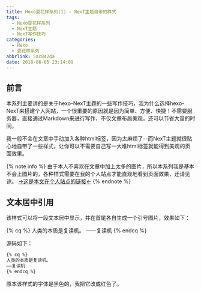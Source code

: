 ```yaml
---
title: Hexo耍花样系列(1) - NexT主题自带的样式
tags:
  - Hexo耍花样系列
  - NexT主题
  - NexT写作技巧
categories:
  - Hexo
  - 耍花样系列
abbrlink: 5ac842da
date: 2018-06-05 23:14:09
---
```

## 前言

本系列主要讲的是关于hexo-NexT主题的一些写作技巧，我为什么选择hexo-NexT来搭建个人网站，一个很重要的原因就是因为简单、方便、快捷！不需要服务器，直接通过Markdown来进行写作，不仅文章布局美观，还可以节省大量的时间。

我一般不会在文章中手动加入各种html标签，因为太麻烦了--而NexT主题就很贴心地自带了一些样式，让你可以不需要自己写一大堆html标签就能得到美观的页面效果。

{% note info %}
由于本人不喜欢在文章中加上太多的图片，所以本系列我是基本不会上图片的，各种样式需要在我的个人站点才能直观地看到页面效果，还请见谅。
[->这是本文在个人站点的链接<-](http://localhost:4000/posts/5ac842da.html)
{% endnote %}
<!-- more -->
## 文本居中引用

该样式可以将一段文本居中显示，并在首尾各自生成一个引号图片，效果如下：

{% cq %}
人类的本质是复读机。
——复读机
{% endcq %}

源码如下：
```html
{% cq %}
人类的本质是复读机。
——复读机
{% endcq %}
```

原本该样式的字体是黑色的，我把它改成红色了。